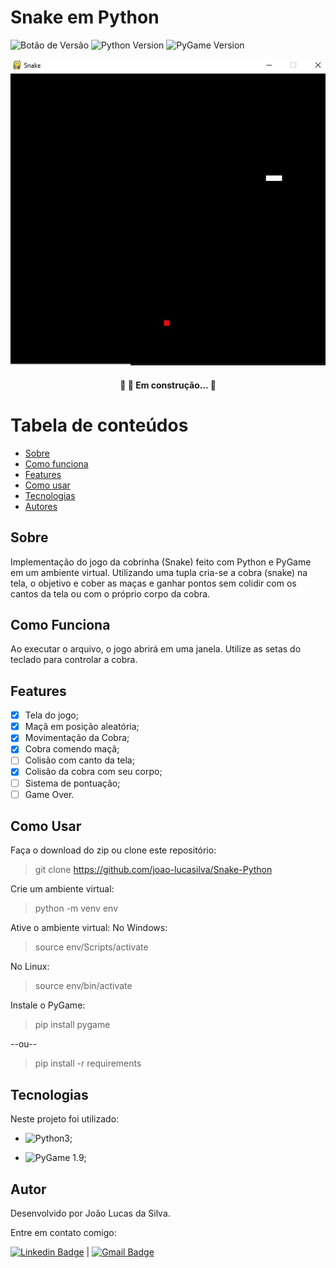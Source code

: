 
# Snake em Python


![Botão de Versão](https://img.shields.io/badge/Version-1.1-blue)   ![Python Version](https://img.shields.io/badge/Python-3.9-blue)  ![PyGame Version](https://img.shields.io/badge/PyGame-1.9-green)

![Tela do jogo](https://github.com/joao-lucasilva/Snake-Python/blob/master/assets/scrennshot.JPG)
<h4 align="center"> 🚧 🚀 Em construção... 🚧 </h4>

Tabela de conteúdos
=================
   * [Sobre](#sobre)
   * [Como funciona](#como-funciona)
   * [Features](#feat)
   * [Como usar](#como-usar)
   * [Tecnologias](#tecnologias)
   * [Autores](#autores)
 
## Sobre

Implementação do jogo da cobrinha (Snake) feito com Python e PyGame em um ambiente virtual.
Utilizando uma tupla cria-se a cobra (snake) na tela, o objetivo e cober as maças e ganhar pontos sem colidir com os cantos da tela ou com o próprio corpo da cobra.
## Como Funciona
Ao executar o arquivo, o jogo abrirá em uma janela. Utilize as setas do teclado para controlar a cobra.

## Features
- [X] Tela do jogo;
- [X] Maçã em posição aleatória;
- [X] Movimentação da Cobra;
- [X] Cobra comendo maçã;
- [ ] Colisão com canto da tela;
- [X] Colisão da cobra com seu corpo;
- [ ] Sistema de pontuação;
- [ ] Game Over. 
## Como Usar
Faça o download do zip ou clone este repositório:
> git clone https://github.com/joao-lucasilva/Snake-Python

Crie um ambiente virtual: 
> python -m venv env

Ative o ambiente virtual:
No Windows:
> source env/Scripts/activate

No Linux:
> source env/bin/activate 

Instale o PyGame:
> pip install pygame

--ou--
>pip install -r requirements

## Tecnologias
Neste projeto foi utilizado:

- ![Python3](https://docs.python.org/3/);

- ![PyGame](https://www.pygame.org/docs/) 1.9;
	

## Autor
Desenvolvido por João Lucas da Silva.

Entre em contato comigo:

[![Linkedin Badge](https://img.shields.io/badge/-JoaoLucas-blue?style=flat-square&logo=Linkedin&logoColor=white&link=https://www.linkedin.com/in/joaolucassilva-812819165/)](https://www.linkedin.com/in/joaolucassilva-812819165/) | [![Gmail Badge](https://img.shields.io/badge/-joao.lsilva1198@gmail.com-c14438?style=flat-square&logo=Gmail&logoColor=white&link=mailto:joao.lsilva1198@gmail.com)](mailto:joao.lsilva1198@gmail.com)
